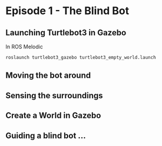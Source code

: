 # Episode 1 - The Blind Bot

## Launching Turtlebot3 in Gazebo

In ROS Melodic 

```
roslaunch turtlebot3_gazebo turtlebot3_empty_world.launch
```

## Moving the bot around

## Sensing the surroundings

## Create a World in Gazebo

## Guiding a blind bot ...
